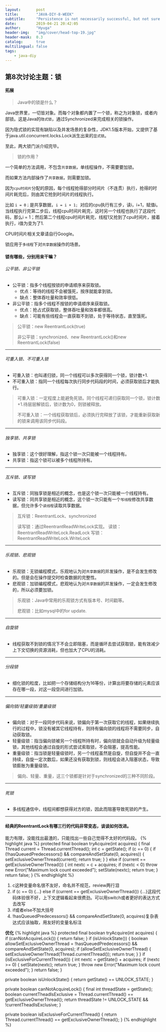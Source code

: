 ```yaml
---
layout:       post
title:        "JAVA-DIY-8-WEEK"
subtitle:     "Persistence is not necessarily successful, but not sure will not succeed."
date:         2019-04-21 20:42:05
author:       "Hyuga"
header-img:   "img/cover/head-top-19.jpg"
header-mask:  0.3
catalog:      true
multilingual: false
tags:
    - java-diy
---
```


## 第8次讨论主题：锁

#### 拓展

> Java中的锁是什么？

Java世界里，一切皆对象。而每个对象都内置了一个锁，称之为对象锁，或者内部锁。这是Java的`隐式锁`，通过Synchronized来完成相关的锁操作。

因为隐式锁的实现有缺陷以及并发场景的复杂性，JDK1.5版本开始，又提供了基于java.util.concurrent.locks.Lock派生出来的`显式锁`。

至此，两大锁门派介绍完毕。

> 锁的作用？

一个简单的方法调用，不包含`共享数据`，单线程操作，不需要要加锁。

而如果方法内部操作了`共享数据`，则需要加锁。

因为`cpu时间片`分配的原因，每个线程抢得部分时间片（不连贯）执行，抢得的时间片耗完后，则由其它抢到时间片的线程执行。

比如 `i = 0；`是共享数据，`i = i + 1; `对应的cpu执行有三步，读i，i+1，赋值i。当线程执行完第二步后，线程cpu时间片耗完，这时另一个线程也执行了这段代码，那么i = 1；然后第二个线程cpu时间片耗完，线程1又抢到了cpu时间片，接着执行，i值为变为了1.

CPU时间片相关文章请自行Google。

锁应用于`多线程`下对`共享数据`操作的场景。

#### 锁有哪些，分别用来干嘛？

###### 公平锁、非公平锁

- 公平锁：指多个线程按锁的申请顺序来获取锁。
    - 优点：等待的线程不会被饿死，按序就能拿到锁。
    - 缺点：整体吞吐量和效率很低。
- 非公平锁：指多个线程不按锁的申请顺序来获取锁。
    - 优点：抢占式获取锁，整体吞吐量和效率都很高。
    - 缺点：可能有些线程会一直获取不到锁，处于等待状态，直至饿死。

> 公平锁：new ReentrantLock(true)
>
> 非公平锁：synchronized、new ReentrantLock()和new ReentrantLock(false)

---

###### 可重入锁、不可重入锁
- 可重入锁：也叫递归锁，同一个线程可以多次获得同一个锁，锁计数+1.
- 不可重入锁：指同一个线程每次执行同步代码段的时间，必须获取锁后才能执行。

> 可重入锁：一定程度上能避免死锁。同个线程可递归获取同一个锁，锁计数+1.待层层解锁后，锁计数为0，则锁被释放。
>
> 不可重入锁：一个线程获取锁后，必须执行完释放了该锁，才能重新获取新的锁来调用该同步代码段。

---

###### 独享锁、共享锁
- 独享锁：这个很好理解，指这个锁一次只能被一个线程持有。
- 共享锁：指这个锁可以被多个线程所持有。

---

###### 互斥锁、读写锁
- 互斥锁：同独享锁是相近的概念，也是这个锁一次只能被一个线程持有。
- 读写锁：同共享锁是相近的概念，这个锁一次只能有一个`写线程`修改共享数据，但允许多个`读线程`读取共享数据。

> 互斥锁：ReentrantLock、synchronized
>
> 读写锁：通过ReentrantReadWriteLock实现。
> 读锁：ReentrantReadWriteLock.ReadLock
> 写锁：ReentrantReadWriteLock.WriteLock

---

###### 乐观锁、悲观锁
- 乐观锁：无锁编程模式，乐观地认为对`共享数据`的并发操作，是不会发生修改的。但是会在操作提交时检查数据的完整性。
- 悲观锁：加锁编程模式，悲观地认为对`共享数据`的并发操作，一定会发生修改的，所以必须要加锁。

> 乐观锁：Java中常用的乐观锁方式有版本号、时间戳等。
>
> 悲观锁：比如mysql中的for update.

---

###### 自旋锁
- 线程获取不到锁的情况下不会立即阻塞，而是循环去尝试获取锁，能有效减少上下文切换的资源消耗，但也加大了CPU的消耗。

---

###### 分段锁
- 细化锁的粒度，比如把一个存储结构分为16等份，计算出将要存储的元素应该存在哪一段，对这一段空间进行加锁。

---

###### 偏向锁/轻量级锁/重量级锁
- 偏向锁：对于一段同步代码来说，锁偏向于第一次获取它的线程，如果继续执行的过程中，锁没有被其它线程持有，则持有偏向锁的线程将不需要同步，自动获取锁。
- 轻量级锁：指当偏向锁被另一个线程所持有时，偏向锁就会自动升级为轻量级锁，其他线程会通过自旋的形式尝试索取锁，不会阻塞，提高性能。
- 重量级锁：指当锁是轻量级锁时，另一个线程虽然是自旋，但自旋并不会一直持续，自旋一定次数后，如果还没有获取到锁，则线程会进入阻塞状态，导致锁膨胀为重量级锁。

> 偏向、轻量、重量，这三个锁都是针对于synchronized的三种不同阶段。

---

###### 死锁
- 多线程通信中，线程间都想获得对方的锁，因此而阻塞导致死锁的产生。

---

#### 经典的ReentrantLock有哪三行的代码非常变态，谈谈如何改进。

能力有限，没能找出最渣的，只能找出一些自己觉得不太好的代码段。
{% highlight java %}
protected final boolean tryAcquire(int acquires) {
 final Thread current = Thread.currentThread();
 int c = getState();
 if (c == 0) {
     if (!hasQueuedPredecessors() && compareAndSetState(0, acquires)) {
         setExclusiveOwnerThread(current);
         return true;
     }
 } else if (current == getExclusiveOwnerThread()) {
     int nextc = c + acquires;
     if (nextc < 0)
         throw new Error("Maximum lock count exceeded");
     setState(nextc);
     return true;
 }
 return false;
}
{% endhighlight %}

1. c这种变量命名很不友好，命名并不规范，review两行泪
2. if (c == 0) {...} else if (current == getExclusiveOwnerThread()) {...}这段代码体验很不好，上下文逻辑看起来很费劲。可以用switch或者更好的表达方式去改写
3. if或者else不加大括号
4. !hasQueuedPredecessors() && compareAndSetState(0, acquires)复杂表达式应该抽取，用友好的变量名标注

**优化**
{% highlight java %}
protected final boolean tryAcquire(int acquires) {
 if (canNotAcquireLock()) {
     return false;
 }
 if (isUnlockState()) {
     boolean allowSetExclusiveOwnerThread = !hasQueuedPredecessors() && compareAndSetState(0, acquires);
     if (allowSetExclusiveOwnerThread) {
         setExclusiveOwnerThread(Thread.currentThread());
         return true;
     }
 }
 if (isExclusiveForCurrentThread()) {
     int nextc = getState() + acquires;
     if (nextc >= 0) {
         setState(nextc);
         return true;
     }
     throw new Error("Maximum lock count exceeded");
 }
 return false;
}

private boolean isUnlockState() {
 return getState() == UNLOCK_STATE;
}

private boolean canNotAcquireLock() {
 final int threadState = getState();
 boolean currentTheadIsExclusive = Thread.currentThread() == getExclusiveOwnerThread();
 return threadState != UNLOCK_STATE && !currentTheadIsExclusive;
}

private boolean isExclusiveForCurrentThread() {
 return Thread.currentThread() == getExclusiveOwnerThread();
}
{% endhighlight %}